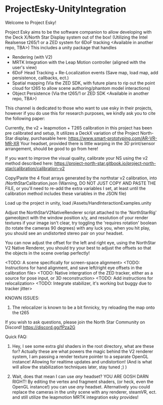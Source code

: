 # ProjectEsky-UnityIntegration

Welcome to Project Esky! 

Project Esky aims to be the software companion to allow developing with the Deck X/North Star Display system out of the box! 
(Utilizing the Intel Realsense t265/1 or a ZED system for 6DoF tracking <Available in another repo, TBA>)
This includes a unity package that handles
- Rendering (with V2)
- MRTK Integration with the Leap Motion controller (aligned with the user's view)
- 6DoF Head Tracking + Re-Localization events (Save map, load map, add persistence, callbacks, ect.)
- Spatial mapping (Via the ZED SDK, with future plans to rip out the point cloud for t265 to allow scene authoring/phantom model interactions)
- Object Persistence (Via the t265/1 or ZED SDK <Available in another repo, TBA>)

This channel is dedicated to those who want to use esky in their projects, however if you do use this for research purposes, we kindly ask you to cite the following paper: <TBA>

Currently, the v2 + leapmotion + T265 calibration in this project has been pre calibrated and setup, 
It utilizes a DeckX variation of the Project North-Star display, purchasable here: https://www.smart-prototyping.com/AR-VR-MR-XR 
Your headset, provided there is little warping in the 3D print/sensor arrangement, should be good to go from here!

If you want to improve the visual quality, calibrate your NS using the v2 method described here: https://project-north-star.gitbook.io/project-north-star/calibration/calibration-v2

Copy/Paste the 4 float arrays generated by the northstar v2 calibration, into /NorthStarCalibration.json
(Warning, DO NOT JUST COPY AND PASTE THE FILE, or you'll need to re-add the extra variables I set, at least until the calibration method includes these variables in the JSON file)

Load up the project in unity, load /Assets/HandInteractionExamples.unity

Adjust the NorthStarV2NativeRenderer script attached to the 'NorthStarRig' gameobject with the window position x/y, and resolution of your render textures
if your image isn't clear, try toggling the 'requires rotation' boolean (to rotate the cameras 90 degrees)
with any luck you, when you hit play, you should see an undistorted stereo pair on your headset.

You can now adjust the offset for the left and right eye, using the NorthStar V2 Native Renderer, 
you should try your best to adjust the offsets so that the objects in the scene overlap perfectly!

<TODO: A scene specifically for screen-space alignment>
<TODO: Instructions for hand alignment, and save left/right eye offsets in the calibration file>
<TODO: Native intergration of the ZED tracker, either as a source for pose input, or 3D reconstruction>
<TODO: Add instructions for relocalization>
<TODO: Integrate stabilizer, it's working but buggy due to tracker jitter>

KNOWN ISSUES:

1) The relocalizer is known to be a bit finnicky, try reloading the map onto the t265

If you wish to ask questions, please join the North Star Community on Discord! 
https://discord.gg/fPza2G


Quick FAQ:

1) Hey, I see some extra glsl shaders in the root directory, what are these for?
Actually these are what powers the magic behind the V2 renderer system, I am passing a render texture pointer to a separate OpenGL instance! Allowing for realtime updates and undistortion! (And is what will allow the stabilization techniques later, stay tuned ;) )

2) Wait, does that mean I can use _any_ headset?
YOU ARE GOSH DARN RIGHT!
By editing the vertex and fragment shaders, (or heck, even the OpenGL instance!) you can use _any_ headset.
Alternatively you could replace the cameras in the unity scene with any renderer, steamVR, ect. and still utilize the leapmotion MRTK integration esky provides!

